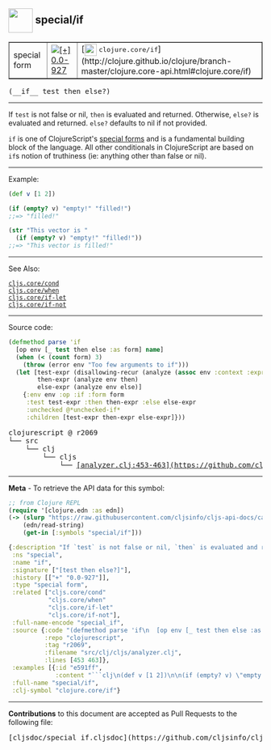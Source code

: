 ## <img width="48px" valign="middle" src="http://i.imgur.com/Hi20huC.png"> special/if

 <table border="1">
<tr>

<td>special form</td>
<td><a href="https://github.com/cljsinfo/cljs-api-docs/tree/0.0-927"><img valign="middle" alt="[+] 0.0-927" src="https://img.shields.io/badge/+-0.0--927-lightgrey.svg"></a> </td>
<td>
[<img height="24px" valign="middle" src="http://i.imgur.com/1GjPKvB.png"> <samp>clojure.core/if</samp>](http://clojure.github.io/clojure/branch-master/clojure.core-api.html#clojure.core/if)
</td>
</tr>
</table>

 <samp>
(__if__ test then else?)<br>
</samp>

---

If `test` is not false or nil, `then` is evaluated and returned. Otherwise,
`else?` is evaluated and returned. `else?` defaults to nil if not provided.

`if` is one of ClojureScript's [special forms](http://clojure.org/special_forms)
and is a fundamental building block of the language. All other conditionals in
ClojureScript are based on `if`s notion of truthiness (ie: anything other than
false or nil).

---

Example:

```clj
(def v [1 2])

(if (empty? v) "empty!" "filled!")
;;=> "filled!"

(str "This vector is "
  (if (empty? v) "empty!" "filled!"))
;;=> "This vector is filled!"
```

---

See Also:

[`cljs.core/cond`](cljs.core_cond.md)<br>
[`cljs.core/when`](cljs.core_when.md)<br>
[`cljs.core/if-let`](cljs.core_if-let.md)<br>
[`cljs.core/if-not`](cljs.core_if-not.md)<br>

---


Source code:

```clj
(defmethod parse 'if
  [op env [_ test then else :as form] name]
  (when (< (count form) 3)
    (throw (error env "Too few arguments to if")))
  (let [test-expr (disallowing-recur (analyze (assoc env :context :expr) test))
        then-expr (analyze env then)
        else-expr (analyze env else)]
    {:env env :op :if :form form
     :test test-expr :then then-expr :else else-expr
     :unchecked @*unchecked-if*
     :children [test-expr then-expr else-expr]}))
```

 <pre>
clojurescript @ r2069
└── src
    └── clj
        └── cljs
            └── <ins>[analyzer.clj:453-463](https://github.com/clojure/clojurescript/blob/r2069/src/clj/cljs/analyzer.clj#L453-L463)</ins>
</pre>


---

__Meta__ - To retrieve the API data for this symbol:

```clj
;; from Clojure REPL
(require '[clojure.edn :as edn])
(-> (slurp "https://raw.githubusercontent.com/cljsinfo/cljs-api-docs/catalog/cljs-api.edn")
    (edn/read-string)
    (get-in [:symbols "special/if"]))
```

```clj
{:description "If `test` is not false or nil, `then` is evaluated and returned. Otherwise,\n`else?` is evaluated and returned. `else?` defaults to nil if not provided.\n\n`if` is one of ClojureScript's [special forms](http://clojure.org/special_forms)\nand is a fundamental building block of the language. All other conditionals in\nClojureScript are based on `if`s notion of truthiness (ie: anything other than\nfalse or nil).",
 :ns "special",
 :name "if",
 :signature ["[test then else?]"],
 :history [["+" "0.0-927"]],
 :type "special form",
 :related ["cljs.core/cond"
           "cljs.core/when"
           "cljs.core/if-let"
           "cljs.core/if-not"],
 :full-name-encode "special_if",
 :source {:code "(defmethod parse 'if\n  [op env [_ test then else :as form] name]\n  (when (< (count form) 3)\n    (throw (error env \"Too few arguments to if\")))\n  (let [test-expr (disallowing-recur (analyze (assoc env :context :expr) test))\n        then-expr (analyze env then)\n        else-expr (analyze env else)]\n    {:env env :op :if :form form\n     :test test-expr :then then-expr :else else-expr\n     :unchecked @*unchecked-if*\n     :children [test-expr then-expr else-expr]}))",
          :repo "clojurescript",
          :tag "r2069",
          :filename "src/clj/cljs/analyzer.clj",
          :lines [453 463]},
 :examples [{:id "e591ff",
             :content "```clj\n(def v [1 2])\n\n(if (empty? v) \"empty!\" \"filled!\")\n;;=> \"filled!\"\n\n(str \"This vector is \"\n  (if (empty? v) \"empty!\" \"filled!\"))\n;;=> \"This vector is filled!\"\n```"}],
 :full-name "special/if",
 :clj-symbol "clojure.core/if"}

```

---

__Contributions__ to this document are accepted as Pull Requests to the following file:

 <pre>
[cljsdoc/special_if.cljsdoc](https://github.com/cljsinfo/cljs-api-docs/blob/master/cljsdoc/special_if.cljsdoc)
</pre>

